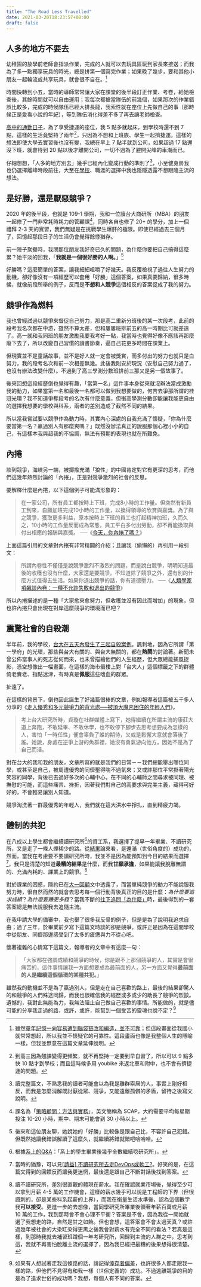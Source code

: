 ```yaml
---
title: "The Road Less Travelled"
date: 2021-03-20T18:23:57+08:00
draft: false
---
```


## 人多的地方不要去

幼稚園的放學前老師會指派作業，完成的人就可以去玩具區玩到家長來接送；而我為了多一點獨享玩具的時光，總是拼第一個寫完作業；如果晚了幾步，要和其他小朋友一起輪流或共享玩具，就會很不自在。[^1]

時間快轉到小五，當時的導師常常讓大家在課堂的後半段訂正作業、考卷，給她檢查後，其餘時間就可以自由運用；我每次都搶當隊伍的前幾個，如果那次的作業錯誤比較多，完成的時候隊伍已經大排長龍，我索性就在座位上先做自己的事（那時候正是愛看小說的年紀），等到隊伍消化得差不多了再去讓老師檢查。

[高中的通勤日子](https://blog.jameshsu.csie.org/post/台北人在台大旁租屋/#通勤時光)，為了享受捷運的座位，我 5 點多就起床，到學校時還不到 7 點，這樣的生活竟堅持了兩年[^2]，只因為不想和上班族、學生一起擠捷運。這樣的想法即使大學去實習後也沒有變，我總在早上 7 點半就到公司，如果超過 17 點還沒下班，就會待到 20 點以後才離開公司，一切不過為了避開尖峰的車潮而已。

仔細想想，「人多的地方別去」幾乎已經內化變成行動的準則了[^3]，小至健身房我也仍選擇離峰時段前往，大至在[學校](https://blog.jameshsu.csie.org/post/第一志願試比較建中與附中差別國中資優班科學營分享講稿/)、職涯的選擇中我也隱隱透露不想跟隨主流的想法。

## 是好勝，還是厭惡競爭？

2020 年的後半段，也就是 109-1 學期，我和一位讀台大商研所（MBA）的朋友一起修了一門非常耗時耗力的管顧課[^4]，同時各自也修了 20+ 的學分，加上一個禮拜 2-3 天的實習，我們無疑是在挑戰學生爆肝的極限。即使已經過去三個月了，回憶起那段日子的生活仍會覺得餘悸猶存。

前一陣子聚餐時，我問那位朋友我好奇已久的問題，為什麼你要把自己搞得這麼累？她平淡的回我，「**我就是一個很好勝的人啊。**」[^5]

好勝嗎？這麼簡單的答案，讓我細細咀嚼了好幾天。我反覆檢視了過往人生努力的動機，卻好像沒有一項經歷可以套用「好勝」這個答案，如果真要歸納，很多時候，就像前段所舉的例子，反而是**不想和人競爭**這個相反的答案促成了我的努力。

## 競爭作為燃料

我也曾經試過以競爭來督促自己努力，那是高二重新分班後的某一次段考，此前的段考我名次都在中游，雖然不算太差，但和屢屢班排前五的高一時期比可就差遠了。高一就和我同班的朋友激勵我要我考好一點，我當時也覺得好像不應該再那麼廢下去了，所以改變自己習慣的讀書節奏，逼自己花更多時間在課業上。

但現實並不是童話故事，並不是好人就一定會被獎賞，而多付出的努力也就只是白努力，我的段考名次和前一次相差無幾。此後我則安於現況（安慰自己努力過了，也沒有辦法改變什麼）。不過到了高三學測分數班排前三那又是另一個故事了。

後來回想這段經歷倒也覺得有趣，「當第一名」這件事本身從來就沒辦法當成激勵我的動力，如果當第一名和最後一名都可以做到我想要做的，何苦去爭那所謂的桂冠光環？我不知道爭奪段考的名次有什麼意義，但衝高學測分數卻能讓我能更自由的選擇我想要的學校與科系，兩者的差別造成了截然不同的結果。

所以當我嘗試要以競爭作為動力時，其實內心深處的自我充滿了懷疑，「你為什麼要當第一名？贏過別人有那麼爽嗎？」既然沒辦法真正的說服那個心裡小小的自己，有這樣本我與超我的不協調，無法有預期的表現也就在所難免。

## 內捲

談到競爭，海峽另一端，被揶揄充滿「狼性」的中國肯定對它有更深的思考，而他們這幾年熱烈討論的「內捲」，正是對競爭激烈的社會的反思。

要解釋什麼是內捲，以下這個例子可能滿形象的：
> 在一家公司，所有員工都按時上下班，完成8小時的工作量。但突然有新員工到來，自願加班完成10小時的工作量，以換得領導的欣賞與嘉獎。為了與之競爭，獲取更多利益，原本按時上下班的員工也打起精神加班，久而久之，10小時的工作量反而成為常態，員工平白多付出勞動，卻不再能換取與付出相應的報酬與嘉獎。
> ──《[今天，你內捲了嗎？](https://mp.weixin.qq.com/s/itLPoBCcgBMu8as6rj1Tww)》

上面這篇引用的文章對內捲有非常精闢的介紹；且讓我（偷懶的）再引用一段引文：

> 所謂內卷性不僅僅是說競爭激烈不激烈的問題，而是說白競爭，明明知道最後的收穫也沒有什麼，大家還是要競爭。不知道除了競爭之外，還有別的什麼方式值得去生活。如果你退出競爭的話，你有道德壓力。
> ──《[人類學家項飆談內卷：一種不允許失敗和退出的競爭](https://zh.wenxuecity.com/news/2020/10/23/9993020.html)》

所以內捲描述的是一種「大家愈來愈努力，但收穫並沒有因此而增加」的現象，但也許內捲只會出現在對岸這麼競爭的環境而已吧？

## 震驚社會的自殺潮

半年前，我的學校，[台大在五天內發生了三起自殺案例](https://newtalk.tw/news/view/2020-11-13/493950)。諷刺地，因為它所謂「第一學府」的光環，那些與台大有關的、與台大無關的，都在**熱鬧**的討論著。新聞未曾公佈當事人的死志從何而來，也未曾描繪他們的人生經歷，但大眾總能捕風捉影，憑空想像出一幅畫面，在這樣的海市蜃樓上對「台大人」這個標籤之下的群體倚老賣老、指點迷津，有時真是**佩服**這些嗜血的群眾。

扯遠了。

在這樣的背景下，倒也因此誕生了好幾篇很棒的文章，例如報導者這篇被五千多人分享的《[走入優秀和多元競爭力的背光處──被頂大魔咒困住的年輕人們](https://www.twreporter.org/a/high-academic-achievement-students-psychological-distress-backlight)》。

> 考上台大研究所時，貞璇在社群媒體上寫下，她得繼續在所謂主流的康莊大道上奔跑，不敢延畢、不敢休學，也不敢停下腳步去思考想要成為怎樣的人，害怕「一時任性」便會辜負了誰的期待，又或是鬆懈大意就會落後了誰。她說，身處在逆爭上游的魚群裡，她沒有勇氣游向他方，因她不是為了自己而活。

對在台大的我和我的朋友，文章所寫的就是我們的日常－－我們總能舉出哪位同學，或甚至是自己，被周遭優秀的同儕壓得喘不過氣來；又或許那位平常掛著陽光笑容的同學，背後已去過好多次的心輔中心，在不同的心輔師之間尋求被同理、被撫慰的可能，而這些痛苦、挫折，因著我們對自己的高要求與完美主義，藏得可好好的，不會輕易讓別人知道。

競爭淘洗著一群最優秀的年輕人，我們就在這大洪水中掙扎，直到精疲力竭。

## 體制的共犯

在八成以上學生都會繼續讀研究所[^6]的資工系，我選擇了提早一年畢業、不讀研究所，又是走了一條人煙稀少的路。從[結果](https://www.ptt.cc/bbs/Soft_Job/M.1614755910.A.7C3.html)論來看，是還滿（世俗角度的）成功的，然而，當我在考慮要不要讀研究所時，我並不是因為能預知到今日的結果而選擇[^7]，我只是清楚的知道**最糟的結果**是什麼，而我**甘願承擔**，如果能讓我脫離無謂的、充滿內耗的、課業上的競爭。[^8]

對於課業的困惑，隱約已在[大一回顧](https://blog.jameshsu.csie.org/post/大一回顧/)文中透露了，而當單純競爭的動力不能說服我努力時，很自然而然的就會去思考每一個行動背後真正的目的是什麼：*為什麼要追求成績*？*為什麼要賺更多錢*？當我不斷的[往下追問「為什麼」](https://zh.wikipedia.org/wiki/五個為什麼)時，最後得到的一套答案總是無法說服我去追隨主流。

在我申請大學的備審中，我也舉了很多我反骨的例子，但是是為了說明我追求自由；過了三年，於畢業前夕寫下這篇文時談的卻是競爭，或許正是因為在這間學校中從朋友、同儕那邊感受到了太多的疲憊與力不從心吧。

懷著複雜的心情寫下這篇文，報導者的文章中有這麼一句：

> 「大家都在強調成績和競爭的時候，你是跟不上那個競爭的人，其實是會很痛苦的，這件事情讓我一方面想要成為最前面的人，另一方面又覺得**最前面的人是繼續這個循環的某種共犯。**」

雖然我的動機並不是為了贏過別人，但是走在自己喜歡的路上，最後的結果卻驚人的和競爭的人們殊途同歸，而我也很確信我的經歷或多或少的助長了競爭的烈燄。遺憾的，我對此無能為力，我無法阻止自己做自己喜歡的事情。所能做的，就是儘可能的分享我走過的路，或許，或許，能幫到一個受苦的靈魂也說不定？[^9]

[^1]: 雖然[童年記憶一向容易遭到腦袋竄改和編造，並不可靠](https://www.bbc.com/ukchina/trad/vert-tra-48591211)；但這段畫面從我國小就常常想起，所以我並不懷疑它的可靠性。這段畫面也像是我整個人生的隱喻一樣，但我並無意在這篇文章延伸說明。
[^2]: 到高三因為翹課變得更頻繁，就不再堅持一定要到早自習了，所以可以 9 點多快 10 點才到學校；而且這時候多用 youbike 來返北車和附中，也不會有擠捷運的問題。
[^3]: 讀完整篇文，不熟悉我的讀者可能會以為我是離群索居的人，事實上剛好相反，而我是怎麼消解既討厭從眾、競爭，又能遠離孤僻的矛盾，留待之後寫文說明。
[^4]: 課名為「[策略顧問：方法與實務](https://www.facebook.com/BCGinTaiwan/posts/4065688416835671)」，英文簡稱為 SCAP，大約需要平均每星期投注 10-20 小時，期中、期末可能會到 30 小時以上。
[^5]: 後來和這位朋友聊，她說她的「好勝」比較像是跟自己比，不容許自己犯錯。但既然她讓我錯誤解讀了這麼久，就繼續將錯就錯吧哈哈哈。
[^6]: 根據[系上的Q&A](https://www.csie.ntu.edu.tw/admiss/recruit2.php?Sn=9)：「系上的學生畢業後幾乎全數繼續唸研究所」。
[^7]: 當時的猶豫，可以見[\[請益\] 不讀研究所去走DevOps或軟工?](https://www.ptt.cc/bbs/Soft_Job/M.1575352195.A.31A.html)。好笑的是，在這篇文得到的回饋反而讓我更迷惘，最後還是跟自己不斷對話後找到答案。
[^8]: 讀不讀研究所，差別很直觀的體現在薪水。我在確認就業市場後，覺得至少可以拿到月薪 4-5 萬的工作機會，這樣的薪水幾乎可以說是工程師的下界（但很諷刺的，卻是某些科系起薪的上界），而我在衡量生活水準後，認為這個數字我**可以接受**。更進一步的去想像，當同學研究所畢業後領著年薪百萬或月薪 10 萬的工作，我到那時會不會心理不平衡？答案是不會，因為我從一開始就選了我想走的路，自然是甘之如飴。但也會想，這答案會不會太過天真？或許過幾年被社會的大染缸染得更黑之後我會對薪水有完全不同的看法？若真是這樣，到那時我就去補習班蹲個一年考研究所，回歸到主流的人群之中。思考到這，我就不再害怕脫離主流的選擇了，因為我已經把最糟的後果想得很清楚。
[^9]: 如果有人想試著走我這條路的話，請記得[倖存者偏差](https://zh.wikipedia.org/wiki/倖存者偏誤)，也許很多人都走跟我一樣的路，但他們不見得有和我一樣（世俗定義的）成功。不過逃離競爭的目的是為了追求世俗的成功嗎？我想，每個人有不同的答案。